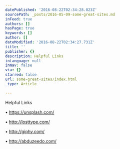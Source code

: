 ```yaml
---
datePublished: '2016-08-22T02:34:28.023Z'
sourcePath: _posts/2016-05-09-some-great-sites.md
inFeed: true
authors: []
hasPage: true
keywords: []
author: []
dateModified: '2016-08-22T02:34:27.731Z'
title: ''
publisher: {}
description: Helpful Links
inLanguage: null
inNav: false
via: {}
starred: false
url: some-great-sites/index.html
_type: Article

---
```

Helpful Links

• https://unsplash.com/

• http://losttype.com/

• http://giphy.com/

• http://abduzeedo.com/
